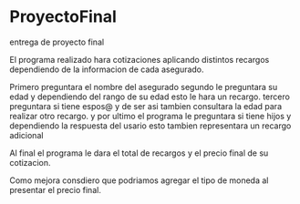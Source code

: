 # ProyectoFinal
entrega de proyecto final

El programa realizado hara cotizaciones aplicando distintos recargos 
dependiendo de la informacion de cada asegurado.

Primero preguntara el nombre del asegurado
segundo le preguntara su edad y dependiendo del rango de su edad esto le hara un recargo.
tercero preguntara si tiene espos@ y de ser asi tambien consultara la edad para realizar otro recargo.
y por ultimo el programa le preguntara si tiene hijos y dependiendo la respuesta del
usario esto tambien representara un recargo adicional

Al final el programa le dara el total de recargos y el precio final de su cotizacion. 

Como mejora consdiero que podriamos agregar el tipo de moneda al presentar el precio final.
